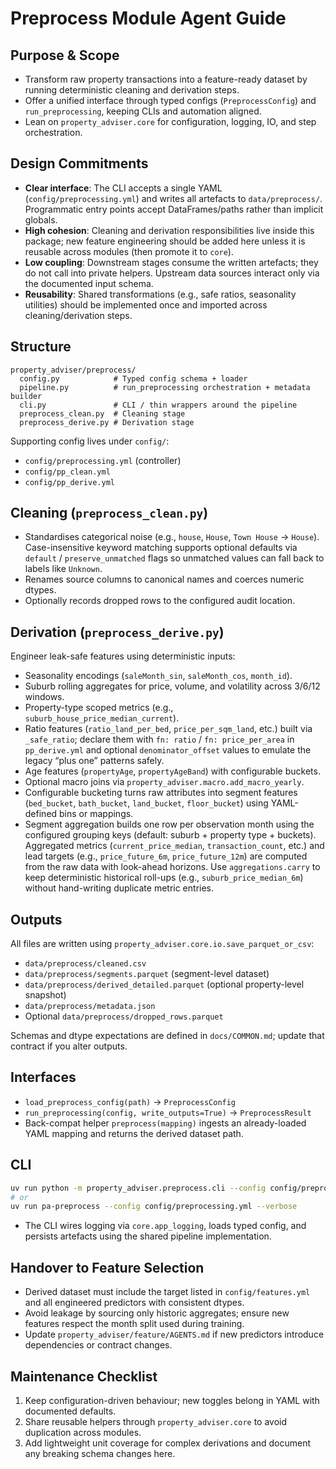 # Preprocess Module Agent Guide

## Purpose & Scope
- Transform raw property transactions into a feature-ready dataset by running deterministic cleaning and derivation steps.
- Offer a unified interface through typed configs (`PreprocessConfig`) and `run_preprocessing`, keeping CLIs and automation aligned.
- Lean on `property_adviser.core` for configuration, logging, IO, and step orchestration.

## Design Commitments
- **Clear interface**: The CLI accepts a single YAML (`config/preprocessing.yml`) and writes all artefacts to `data/preprocess/`. Programmatic entry points accept DataFrames/paths rather than implicit globals.
- **High cohesion**: Cleaning and derivation responsibilities live inside this package; new feature engineering should be added here unless it is reusable across modules (then promote it to `core`).
- **Low coupling**: Downstream stages consume the written artefacts; they do not call into private helpers. Upstream data sources interact only via the documented input schema.
- **Reusability**: Shared transformations (e.g., safe ratios, seasonality utilities) should be implemented once and imported across cleaning/derivation steps.

## Structure
```
property_adviser/preprocess/
  config.py            # Typed config schema + loader
  pipeline.py          # run_preprocessing orchestration + metadata builder
  cli.py               # CLI / thin wrappers around the pipeline
  preprocess_clean.py  # Cleaning stage
  preprocess_derive.py # Derivation stage
```
Supporting config lives under `config/`:
- `config/preprocessing.yml` (controller)
- `config/pp_clean.yml`
- `config/pp_derive.yml`

## Cleaning (`preprocess_clean.py`)
- Standardises categorical noise (e.g., `house`, `House`, `Town House` → `House`). Case-insensitive keyword matching supports optional defaults via `default` / `preserve_unmatched` flags so unmatched values can fall back to labels like `Unknown`.
- Renames source columns to canonical names and coerces numeric dtypes.
- Optionally records dropped rows to the configured audit location.

## Derivation (`preprocess_derive.py`)
Engineer leak-safe features using deterministic inputs:
- Seasonality encodings (`saleMonth_sin`, `saleMonth_cos`, `month_id`).
- Suburb rolling aggregates for price, volume, and volatility across 3/6/12 windows.
- Property-type scoped metrics (e.g., `suburb_house_price_median_current`).
- Ratio features (`ratio_land_per_bed`, `price_per_sqm_land`, etc.) built via `_safe_ratio`; declare them with `fn: ratio` / `fn: price_per_area` in `pp_derive.yml` and optional `denominator_offset` values to emulate the legacy “plus one” patterns safely.
- Age features (`propertyAge`, `propertyAgeBand`) with configurable buckets.
- Optional macro joins via `property_adviser.macro.add_macro_yearly`.
- Configurable bucketing turns raw attributes into segment features (`bed_bucket`, `bath_bucket`, `land_bucket`, `floor_bucket`) using YAML-defined bins or mappings.
- Segment aggregation builds one row per observation month using the configured grouping keys (default: suburb + property type + buckets). Aggregated metrics (`current_price_median`, `transaction_count`, etc.) and lead targets (e.g., `price_future_6m`, `price_future_12m`) are computed from the raw data with look-ahead horizons. Use `aggregations.carry` to keep deterministic historical roll-ups (e.g., `suburb_price_median_6m`) without hand-writing duplicate metric entries.

## Outputs
All files are written using `property_adviser.core.io.save_parquet_or_csv`:
- `data/preprocess/cleaned.csv`
- `data/preprocess/segments.parquet` (segment-level dataset)
- `data/preprocess/derived_detailed.parquet` (optional property-level snapshot)
- `data/preprocess/metadata.json`
- Optional `data/preprocess/dropped_rows.parquet`

Schemas and dtype expectations are defined in `docs/COMMON.md`; update that contract if you alter outputs.

## Interfaces
- `load_preprocess_config(path)` → `PreprocessConfig`
- `run_preprocessing(config, write_outputs=True)` → `PreprocessResult`
- Back-compat helper `preprocess(mapping)` ingests an already-loaded YAML mapping and returns the derived dataset path.

## CLI
```bash
uv run python -m property_adviser.preprocess.cli --config config/preprocessing.yml --verbose
# or
uv run pa-preprocess --config config/preprocessing.yml --verbose
```
- The CLI wires logging via `core.app_logging`, loads typed config, and persists artefacts using the shared pipeline implementation.

## Handover to Feature Selection
- Derived dataset must include the target listed in `config/features.yml` and all engineered predictors with consistent dtypes.
- Avoid leakage by sourcing only historic aggregates; ensure new features respect the month split used during training.
- Update `property_adviser/feature/AGENTS.md` if new predictors introduce dependencies or contract changes.

## Maintenance Checklist
1. Keep configuration-driven behaviour; new toggles belong in YAML with documented defaults.
2. Share reusable helpers through `property_adviser.core` to avoid duplication across modules.
3. Add lightweight unit coverage for complex derivations and document any breaking schema changes here.
